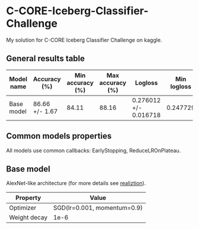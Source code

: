 # C-CORE-Iceberg-Classifier-Challenge
My solution for C-CORE Iceberg Classifier Challenge on kaggle.

## General results table
|Model name|Accuracy (%)|Min accuracy (%)|Max accuracy (%)|Logloss|Min logloss|Max logloss|
|---|---|---|---|---|---|---|
|Base model|86.66 +/- 1.67|84.11|88.16|0.276012 +/- 0.016718|0.247729|0.297221|

## Common models properties
All models use common callbacks: EarlyStopping, ReduceLROnPlateau. 

## Base model
AlexNet-like architecture (for more details see [realiztion](./Research/base_model.py)).

|Property|Value|
|---|---|
|Optimizer|SGD(lr=0.001, momentum=0.9)|
|Weight decay|1e-6|
